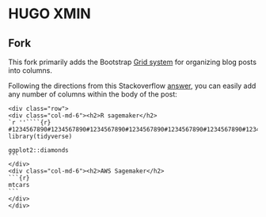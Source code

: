 # HUGO XMIN

## Fork

This fork primarily adds the Bootstrap 
[Grid system](https://getbootstrap.com/docs/4.0/layout/grid/)
for organizing blog posts into columns. 

Following the directions from this Stackoverflow
[answer](https://stackoverflow.com/a/38995154/6637133), you can easily
add any number of columns within the body of the post:

````
<div class="row">
<div class="col-md-6"><h2>R sagemaker</h2>
`r ''````{r}
#1234567890#1234567890#1234567890#1234567890#1234567890#1234567890#1234567890#12
library(tidyverse)

ggplot2::diamonds
```
</div>
<div class="col-md-6"><h2>AWS Sagemaker</h2>
```{r}
mtcars
```
</div>
</div>
````